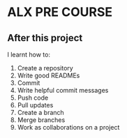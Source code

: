 # ALX PRE COURSE

## After this project
I learnt how to:
1. Create a repository
2. Write good READMEs
3. Commit
4. Write helpful commit messages
5. Push code
6. Pull updates
7. Create a branch
8. Merge branches
9. Work as collaborations on a project
